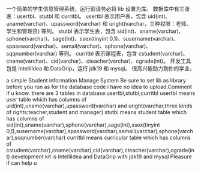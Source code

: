 一个简单的学生信息管理系统，运行前请务必将 lib 设置为库。
数据库中有三张表：usertbl、stutbl 和 curritbl。
usertbl 表示用户表，包含 uid(int)、uname(varchar)、upassword(varchar) 和 uright(varchar，三种权限：老师、学生和管理员) 等列。
stutbl 表示学生表，包含 sid(int)、sname(varchar)、sphone(varchar)、sage(int)、ssex(tinyint 0,1)、susername(varchar)、spassword(varchar)、semail(varchar)、sphone(varchar)、sqqnumber(varchar) 等列。
curritbl 表示课程表，包含 cstudent(varchar)、cname(varchar)、cid(varchar)、cteacher(varchar)、cgrade(int)。
开发工具包是 IntelliIdea 和 DataGrip，运行 jdk19 和 mysql。
很高兴能助力到你的学业。

a simple Student information Manage System
Be sure to set lib as library before you run
as for the database code i have no idea to upload.Comment if u know.
there are 3 tables in database:usertbl,stutbl,curritbl
usertbl means user table which has columns of uid(int),uname(varchar),upassword(varchar) and uright(varchar,three kinds of rights:teacher,student and manager)
stutbl means student table which has columns of sid(int),sname(varchar),sphone(varchar),sage(int),ssex(tinyint 0,1),susername(varchar),spassword(varchar),semail(varchar),sphone(varchar),sqqnumber(varchar)
curritbl means curricular table which has columns of cstudent(varchar),cname(varchar),cid(varchar),cteacher(varchar),cgrade(int)
development kit is IntelliIdea and DataGrip with jdk19 and mysql
Pleasure if can help u
